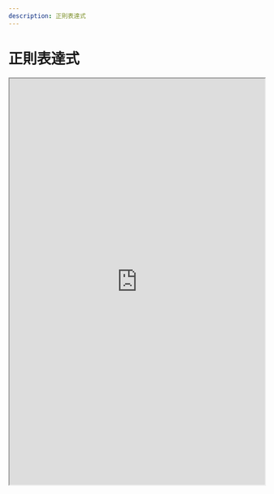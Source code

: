 ```yaml
---
description: 正則表達式
---
```


# 正則表達式

<iframe src="https://drive.google.com/file/d/1wwC0GxZCmeWcStzhJxhDG89HomYq1xVH/preview" width="100%" height="800"></iframe>